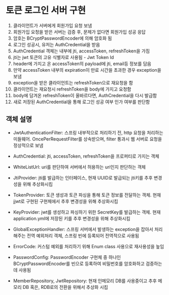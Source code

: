 # 토큰 로그인 서버 구현
1. 클라이언트가 서버에게 회원가입 요청 보냄
2. 회원가입 요청을 받은 서버는 검증 후, 문제가 없다면 회원가입 성공 응답
3. 암호는 BCryptPasswordEncoder에 의해 암호화 됨
4. 로그인 성공시, 유저는 AuthCredential을 받음
5. AuthCredential 객체는 내부에 jti, accessToken, refreshToken을 가짐 
6. jti는 jwt 토큰의 고유 식별자로 사용됨 - Jwt Token Id
7. header에 가지고 온 accessToken의 payload에 jti, email등 정보를 담음
8. 만약 accessToken 내부의 expiration이 만료 시간을 초과한 경우 exception을 보냄
9. exception을 받은 클라이언트는 refreshToken으로 재요청을 함
10. 클라이언트는 재요청시 refreshToken을 body에 가지고 요청함
11. body에 담겨온 refreshToken이 올바르다면, AuthCredential을 다시 발급함
12. 새로 저장된 AuthCredential을 통해 로그인 성공 여부 인가 여부를 판단함

## 객체 설명
- JwtAuthenticationFilter: 스프링 내부적으로 처리하기 전, http 요청을 처리하는 미들웨어. OncePerRequestFilter를 상속받으며, filter 통과시 웹 서버로 요청을 정상적으로 보냄

- AuthCredential: jti, accessToken, refreshToken을 프로퍼티로 가지는 객체

- WhiteListUrl: uri를 판단하여 서버에서 허용하는 uri인지 판단하는 객체

- JtiProvider: jti를 발급하는 인터페이스, 현재 UUID로 발급되는 jti키를 추후 변경성을 위해 추상화시킴

- TokenProvider: 토큰 생성과 토큰 파싱을 통해 토큰 정보를 전달하는 객체. 현재 jjwt로 구현된 구현체에서 추후 변경성을 위해 추상화시킴

- KeyProvider: jwt를 생성하고 파싱하기 위한 SecretKey를 발급하는 객체. 현재 application.yml에 저장된 키를 추후 변경성을 위해 추상화시킴

- GlobalExceptionHandler: 스프링 서버에서 발생하는 exception을 잡아서 처리해주는 전역 예외처리 객체, 스프링 빈에 등록되어 전역적으로 사용됨

- ErrorCode: 커스텀 예외를 처리하기 위해 Enum class 사용으로 재사용성을 높임

- PasswordConfig: PasswordEncoder 구현체 중 하나인 BCryptPasswordEncoder를 빈으로 등록하여 비밀번호를 암호화하고 검증하는 데 사용됨

- MemberRepository, JwtRepository: 현재 인메모리 DB를 사용중이고 추후 메모리 DB 혹은, RDB로의 전환을 위해서 추상화 시킴